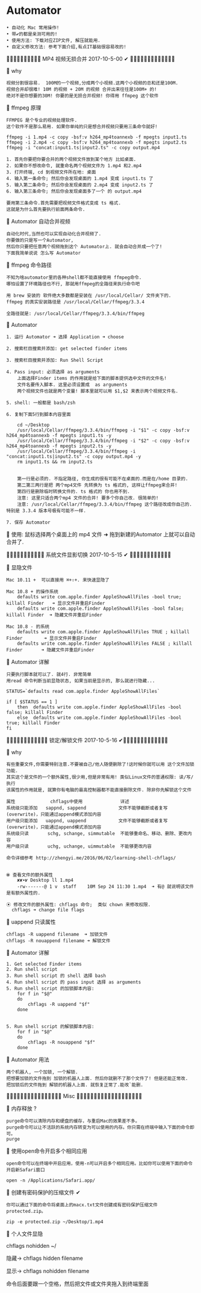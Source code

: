 # Automator

    • 自动化 Mac 常用操作!    
    • 带✔︎的都是亲测可用的!
    • 使用方法: 下载对应ZIP文件, 解压就能用.
    • 自定义修改方法: 参考下面介绍,有点IT基础很容易改的!





🔵🔵🔵🔵🔵🔵🔵🔵🔵🔵 MP4 视频无损合并 2017-10-5-00 ✔︎ 🔵🔵🔵🔵🔵🔵🔵🔵🔵🔵🔵🔵🔵

🔸 why  

    视频分割很容易.  100M的一个视频,分成两个小视频.这两个小视频的总和还是100M.
    视频合并却很难! 10M 的视频 + 20M 的视频 合并出来往往是100M+ 的! 
    绝对不是你想要的30M! 你要的是无损合并视频! 你得用 ffmpeg 这个软件


🔸 ffmpeg 原理 

    FFMPEG 是个专业的视频处理软件.
    这个软件不是那么易用. 如果你单纯的只是想合并视频只要用三条命令就好!

    ffmpeg -i 1.mp4 -c copy -bsf:v h264_mp4toannexb -f mpegts input1.ts
    ffmpeg -i 2.mp4 -c copy -bsf:v h264_mp4toannexb -f mpegts input2.ts
    ffmpeg -i "concat:input1.ts|input2.ts" -c copy output.mp4

    1. 首先你要把你要合并的两个视频文件放到某个地方 比如桌面.
    2. 如果你不想改命令, 就重命名两个视频文件为 1.mp4 和2.mp4 
    3. 打开终端, cd 到视频文件所在地: 桌面 
    4. 输入第一条命令; 然后你会发现桌面的 1.mp4 变成 input1.ts 了
    5. 输入第二条命令; 然后你会发现桌面的 2.mp4 变成 input2.ts 了
    6. 输入第三条命令; 然后你会发现桌面多了一个 的 output.mp4

    要用第三条命令.首先需要把视频文件格式变成 ts 格式. 
    这就是为什么首先要执行前面两条命令.


🔸 Automator 自动合并视频

    自动化时代,当然也可以实现自动化合并视频了.
    你要做的只是写一个Automator, 
    然后你只要把任意两个视频拖到这个 Automator上. 就会自动合并成一个了!
    下面我简单说说 怎么写 Automator 


🔸 ffmpeg 命令路径

    不知为啥automator里的各种shell都不能直接使用 ffmpeg命令. 
    哪怕设置了环境路径也不行, 那就用ffmpeg的全路径来执行命令吧

    用 brew 安装的 软件绝大多数都是安装在 /usr/local/Cellar/ 文件夹下的.
    ffmpeg 的真实安装路径是 /usr/local/Cellar/ffmpeg/3.3.4 
    
    全路径就是: /usr/local/Cellar/ffmpeg/3.3.4/bin/ffmpeg


🔸 Automator 

    1. 运行 Automator ➜ 选择 Application ➜ choose 

    2. 搜索栏目搜索并添加: get selected finder items 

    3. 搜索栏目搜索并添加: Run Shell Script

    4. Pass input: 必须选择 as arguments
        上面选择Finder items 的作用就是给下面的脚本提供选中文件的文件名!
        文件名要传入脚本. 这里必须设置成  as arguments
        两个视频文件也就是两个变量! 脚本里就可以用 $1,$2 来表示两个视频文件名.

    5. shell: 一般都是 bash/zsh

    6. 复制下面5行到脚本内容里面

        cd ~/Desktop
        /usr/local/Cellar/ffmpeg/3.3.4/bin/ffmpeg -i "$1" -c copy -bsf:v h264_mp4toannexb -f mpegts input1.ts -y
        /usr/local/Cellar/ffmpeg/3.3.4/bin/ffmpeg -i "$2" -c copy -bsf:v h264_mp4toannexb -f mpegts input2.ts -y
        /usr/local/Cellar/ffmpeg/3.3.4/bin/ffmpeg -i "concat:input1.ts|input2.ts" -c copy output.mp4 -y
        rm input1.ts && rm input2.ts


        第一行是必须的. 不指定路径, 你生成的很有可能不在桌面的.而是在/home 目录的.
        第二第三两行是把 两个mp4文件 先转换为 ts 格式的, 这样让ffmpeg来合并!
        第四行是删除临时转换文件的. ts 格式的 你也用不到.
        注意: 这里只适合两个mp4 文件的合并! 要多个你自己改. 很简单的!
        注意: /usr/local/Cellar/ffmpeg/3.3.4/bin/ffmpeg 这个路径改成你自己的. 特别是 3.3.4 版本号极有可能不一样.

    7. 保存 Automator


🔸 使用:  鼠标选择两个桌面上的 mp4 文件 ➜ 拖到新建的Automator 上就可以自动合并了.









🔵🔵🔵🔵🔵🔵🔵🔵🔵🔵🔵 系统文件显影切换 2017-10-5-15 ✔︎ 🔵🔵🔵🔵🔵🔵🔵🔵🔵🔵🔵🔵

🔸 显隐文件 
        
    Mac 10.11 +  可以直接用 ⌘+⇧+. 来快速显隐了

    Mac 10.8 + 的操作系统
        defaults write com.apple.finder AppleShowAllFiles -bool true; killall Finder   ➜ 显示文件并重启Finder
        defaults write com.apple.finder AppleShowAllFiles -bool false; killall Finder  ➜ 隐藏文件并重启Finder

    Mac 10.8 - 的系统
        defaults write com.apple.finder AppleShowAllFiles TRUE ; killall Finder        ➜ 显示文件并重启Finder
        defaults write com.apple.finder AppleShowAllFiles FALSE ; killall Finder       ➜ 隐藏文件并重启Finder


🔸 Automator 详解

    只要执行脚本就可以了. 就4行. 非常简单
    用read 命令判断当前显隐状态, 如果当前是显示的, 那么就进行隐藏...

    STATUS=`defaults read com.apple.finder AppleShowAllFiles`

    if [ $STATUS == 1 ]
        then  defaults write com.apple.finder AppleShowAllFiles -bool false; killall Finder 
        else  defaults write com.apple.finder AppleShowAllFiles -bool true; killall Finder
    fi





🔵🔵🔵🔵🔵🔵🔵🔵🔵🔵🔵🔵 锁定/解锁文件 2017-10-5-16 ✔︎🔵🔵🔵🔵🔵🔵🔵🔵🔵🔵🔵🔵🔵

🔸 why 

    有些重要文件,你需要特别注意.不要被自己/他人随便删除了!这时候你就可以用 这个文件加锁功能.
    其实这个是文件的一个额外属性,很少用,但是非常有用! 类似Linux文件的普通权限: 读/写/执行
    该属性的作用就是, 就算你有电脑的最高控制器都不能直接删除文件. 除非你先解锁这个文件

    属性	           chflags中使用	           详述
    系统级只能添加	  sappnd, sappend	         文件不能够截断或者复写(overwrite)，只能通过append模式添加内容
    用户级只能添加	  uappnd, uappend	         文件不能够截断或者复写(overwrite)，只能通过append模式添加内容
    系统级只读		schg, schange, simmutable  不能够重命名、移动、删除、更改内容
    用户级只读		uchg, uchange, uimmutable  不能够更改内容

    命令详细参考 http://zhengyi.me/2016/06/02/learning-shell-chflags/


    ⦿ 查看文件的额外属性
        ✘✘∙𝒗 Desktop ll 1.mp4
        -rw-------@ 1 v  staff    10M Sep 24 11:30 1.mp4  ➜ 有@ 就说明该文件是有额外属性的.

    ⦿ 修改文件的额外属性: chflags 命令;  类似 chown 来修改权限.
      chflags ➜ change file flags 


🔸 uappend 只读属性 

    chflags -R uappend filename  ➜ 加锁文件
    chflags -R nouappend filename ➜ 解锁文件


🔸 Automator 详解

    1. Get selected Finder items 
    2. Run shell script 
    3. Run shell script 的 shell 选择 bash 
    4. Run shell script 的 pass input 选择 as arguments 
    5. Run shell script 的加锁脚本内容:
        for f in "$@"
        do
            chflags -R uappend "$f"
        done


    5. Run shell script 的解锁脚本内容:
        for f in "$@"
        do
            chflags -R nouappend "$f"
        done



🔸 Automator 用法

    两个机器人, 一个加锁, 一个解锁.
    把想要加锁的文件拖到 加锁的机器人上面. 然后你就删不了那个文件了! 但是还能正常改.
    把加锁后的文件拖到 解锁的机器人上面. 就恢复正常了.能改`能删.



















🔵🔵🔵🔵🔵🔵🔵🔵🔵🔵🔵🔵🔵🔵🔵🔵   Misc   🔵🔵🔵🔵🔵🔵🔵🔵🔵🔵🔵🔵🔵🔵🔵🔵🔵🔵🔵

🔵 内存释放 ?

    purge命令可以清除内存和硬盘的缓存，与重启Mac的效果差不多。
    purge命令可以让不活跃的系统内存转变为可以使用的内存。你只需在终端中输入下面的命令即可。
    purge




🔵 使用open命令开启多个相同应用

    open命令可以在终端中开启应用，使用-n可以开启多个相同应用。比如你可以使用下面的命令开启新Safari窗口

    open -n /Applications/Safari.app/



🔵 创建有密码保护的压缩文件 ✔︎

    你可以通过下面的命令将桌面上的macx.txt文件创建成有密码保护压缩文件protected.zip。

    zip -e protected.zip ~/Desktop/1.mp4



🔵 个人文件显隐

chflags nohidden ~/

隐藏-> chflags hidden filename

显示-> chflags nohidden filename

命令后面要跟一个空格，然后把文件或文件夹拖入到终端里面




